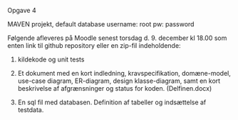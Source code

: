 Opgave 4


MAVEN projekt, default database username: root pw: password


Følgende afleveres på Moodle senest torsdag d. 9. december kl 18.00 som enten link til github repository eller en zip-fil indeholdende: 

1.	kildekode og unit tests


2.	Et dokument med en kort indledning, kravspecifikation, domæne-model, use-case diagram, ER-diagram, design klasse-diagram, samt en kort beskrivelse af afgrænsninger og status for koden.
(Delfinen.docx)

3.	En sql fil med databasen. Definition af tabeller og indsættelse af testdata.
